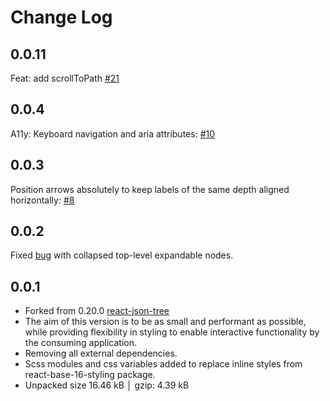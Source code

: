# Change Log

## 0.0.11

Feat: add scrollToPath [#21](https://github.com/gtk-grafana/react-json-tree/pull/21)

## 0.0.4

A11y: Keyboard navigation and aria attributes: [#10](https://github.com/gtk-grafana/react-json-tree/pull/10)

## 0.0.3

Position arrows absolutely to keep labels of the same depth aligned horizontally: [#8](https://github.com/gtk-grafana/react-json-tree/issues/8)

## 0.0.2

Fixed [bug](https://github.com/gtk-grafana/react-json-tree/issues/6) with collapsed top-level expandable nodes.

## 0.0.1

- Forked from 0.20.0 [react-json-tree](https://github.com/reduxjs/redux-devtools/tree/main/packages/react-json-tree)
- The aim of this version is to be as small and performant as possible, while providing flexibility in styling to enable interactive functionality by the consuming application.
- Removing all external dependencies.
- Scss modules and css variables added to replace inline styles from react-base-16-styling package.
- Unpacked size 16.46 kB │ gzip: 4.39 kB
